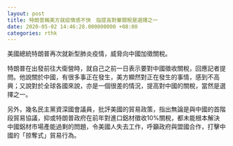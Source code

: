 ```yaml
---
layout: post
title: 特朗普稱美方就疫情感不快　指提高對華關稅是選擇之一
date: 2020-05-02 14:46:28.000000000 +08:00
categories: rthk
---
```


美國總統特朗普再次就新型肺炎疫情，威脅向中國加徵關稅。

特朗普在出發前往大衛營時，就自己之前一日表示要對中國徵收關稅，回應記者提問。他說關於中國，有很多事正在發生，美方顯然對正在發生的事情，感到不高興；又說對於全球各國來說，亦是一個很差的情況，提高對中國的關稅，當然是選擇之一。

另外，幾名民主黨資深國會議員，批評美國的貿易政策，指出無論是與中國的首階段貿易協議，抑或特朗普政府在前年對進口鋁材徵收10%關稅，都未能根本解決中國鋁材市場產能過剩的問題，令美國人失去工作，呼籲政府與盟國合作，打擊中國的「掠奪式」貿易行為。
